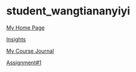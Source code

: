 # student_wangtiananyiyi

[My Home Page](https://github.com/bcb420-2020/student_wangtiananyiyi/wiki)

[Insights](https://github.com/bcb420-2020/student_wangtiananyiyi/wiki/Haoan-Wang's-Insights)

[ My Course Journal ](https://github.com/bcb420-2020/student_wangtiananyiyi/wiki/Haoan-Wang's-Course-Journal) 

[Assignment#1](ASS1_Haoan.html)
